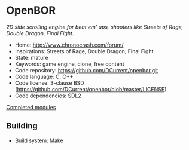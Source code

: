 # OpenBOR

_2D side scrolling engine for beat em' ups, shooters like Streets of Rage, Double Dragon, Final Fight._

- Home: http://www.chronocrash.com/forum/
- Inspirations: Streets of Rage, Double Dragon, Final Fight
- State: mature
- Keywords: game engine, clone, free content
- Code repository: https://github.com/DCurrent/openbor.git
- Code language: C, C++
- Code license: 3-clause BSD (https://github.com/DCurrent/openbor/blob/master/LICENSE)
- Code dependencies: SDL2

[Completed modules](http://www.chronocrash.com/forum/index.php?board=10.0)

## Building

- Build system: Make
